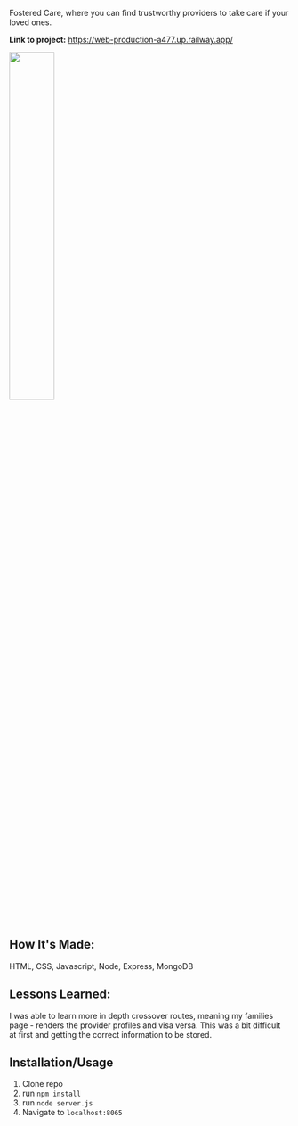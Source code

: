 Fostered Care, where you can find trustworthy providers to take care if your loved ones.


**Link to project:** 
https://web-production-a477.up.railway.app/


<img src="https://i.imgur.com/DTIRpxv.png" height="40%" width="40%">

## How It's Made:
HTML, CSS, Javascript, Node, Express, MongoDB


## Lessons Learned:

I was able to learn more in depth crossover routes, meaning my families page - renders the provider profiles and visa versa. This was a bit difficult at first and getting the correct information to be stored.


## Installation/Usage
1. Clone repo
2. run `npm install`
3. run `node server.js`
4. Navigate to `localhost:8065`
